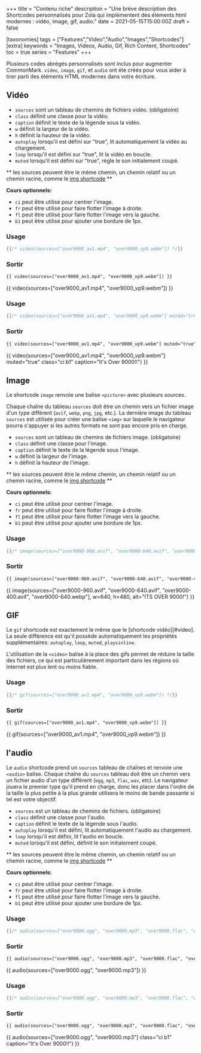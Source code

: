 +++
title = "Contenu riche"
description = "Une brève description des Shortcodes personnalisés pour Zola qui implémentent des éléments html modernes : vidéo, image, gif, audio."
date = 2021-05-15T15:00:00Z
draft = false

[taxonomies]
tags = ["Features","Video","Audio","Images","Shortcodes"]
[extra]
keywords = "Images, Videos, Audio, Gif, Rich Content, Shortcodes"
toc = true
series = "Features"
+++

Plusieurs codes abrégés personnalisés sont inclus pour augmenter CommonMark. `video`, `image`, `gif`, et `audio` ont été créés pour vous aider à tirer parti des éléments HTML modernes dans votre écriture.

<!-- more -->

## Vidéo

- `sources` sont un tableau de chemins de fichiers vidéo. (obligatoire)
- `class` définit une classe pour la vidéo.
- `caption` définit le texte de la légende sous la vidéo.
- `w` définit la largeur de la vidéo.
- `h` définit la hauteur de la vidéo.
- `autoplay` lorsqu'il est défini sur "true", lit automatiquement la vidéo au chargement.
- `loop` lorsqu'il est défini sur "true", lit la vidéo en boucle.
- `muted` lorsqu'il est défini sur "true", règle le son initialement coupé.

** les sources peuvent être le même chemin, un chemin relatif ou un chemin racine, comme le [img shortcode](https://abridge.pages.dev/overview-images/#img-shortcode) **

**Cours optionnels:**

- `ci` peut être utilisé pour centrer l'image.
- `fr` peut être utilisé pour faire flotter l'image à droite.
- `fl` peut être utilisé pour faire flotter l'image vers la gauche.
- `b1` peut être utilisé pour ajouter une bordure de 1px.

### Usage
```rs
{{/* video(sources=["over9000_av1.mp4", "over9000_vp9.webm"]) */}}
```
### Sortir
```html
{{ video(sources=["over9000_av1.mp4", "over9000_vp9.webm"]) }}
```
{{ video(sources=["over9000_av1.mp4", "over9000_vp9.webm"]) }}

### Usage
```rs
{{/* video(sources=["over9000_av1.mp4", "over9000_vp9.webm"] muted="true" class="ci b1" caption="It's Over 9000!!") */}}
```
### Sortir
```html
{{ video(sources=["over9000_av1.mp4", "over9000_vp9.webm"] muted="true" class="ci b1" caption="It's Over 9000!!") }}
```
{{ video(sources=["over9000_av1.mp4", "over9000_vp9.webm"] muted="true" class="ci b1" caption="It's Over 9000!!") }}

## Image

Le shortcode `image` renvoie une balise `<picture>` avec plusieurs sources.

Chaque chaîne du tableau `sources` doit être un chemin vers un fichier image d'un type différent (`avif`, `webp`, `png`, `jpg`, etc.).
 La dernière image du tableau `sources` est utilisée pour créer une balise `<img>` sur laquelle le navigateur pourra s'appuyer si les autres formats ne sont pas encore pris en charge.

- `sources` sont un tableau de chemins de fichiers image. (obligatoire)
- `class` définit une classe pour l'image.
- `caption` définit le texte de la légende sous l'image.
- `w` définit la largeur de l'image.
- `h` définit la hauteur de l'image.

** les sources peuvent être le même chemin, un chemin relatif ou un chemin racine, comme le [img shortcode](https://abridge.pages.dev/overview-images/#img-shortcode) **

**Cours optionnels:**

- `ci` peut être utilisé pour centrer l'image.
- `fr` peut être utilisé pour faire flotter l'image à droite.
- `fl` peut être utilisé pour faire flotter l'image vers la gauche.
- `b1` peut être utilisé pour ajouter une bordure de 1px.

### Usage
```rs
{{/* image(sources=["over9000-960.avif", "over9000-640.avif", "over9000-400.avif", "over9000-640.webp"], w=640, h=480, alt="ITS OVER 9000!") */}}
```
### Sortir
```html
{{ image(sources=["over9000-960.avif", "over9000-640.avif", "over9000-400.avif", "over9000-640.webp"], w=640, h=480, alt="ITS OVER 9000!") }}
```
{{ image(sources=["over9000-960.avif", "over9000-640.avif", "over9000-400.avif", "over9000-640.webp"], w=640, h=480, alt="ITS OVER 9000!") }}

## GIF

Le `gif` shortcode est exactement le même que le [shortcode vidéo][#video].
 La seule différence est qu'il possède automatiquement les propriétés supplémentaires: `autoplay`, `loop`, `muted`, `playsinline`.

L'utilisation de la `<video>` balise à la place des gifs permet de réduire la taille des fichiers, ce qui est particulièrement important dans les régions où Internet est plus lent ou moins fiable.

### Usage
```rs
{{/* gif(sources=["over9000_av1.mp4", "over9000_vp9.webm"]) */}}
```
### Sortir
```html
{{ gif(sources=["over9000_av1.mp4", "over9000_vp9.webm"]) }}
```
{{ gif(sources=["over9000_av1.mp4", "over9000_vp9.webm"]) }}

## l'audio

Le `audio` shortcode prend un `sources` tableau de chaînes et renvoie une `<audio>` balise. Chaque chaîne du `sources` tableau doit être un chemin vers un fichier audio d'un type différent (`ogg`, `mp3`, `flac`, `wav`, etc). Le navigateur jouera le premier type qu'il prend en charge, donc les placer dans l'ordre de la taille la plus petite à la plus grande utilisera le moins de bande passante si tel est votre objectif.

- `sources` est un tableau de chemins de fichiers. (obligatoire)
- `class` définit une classe pour l'audio.
- `caption` définit le texte de la légende sous l'audio.
- `autoplay` lorsqu'il est défini, lit automatiquement l'audio au chargement.
- `loop` lorsqu'il est défini, lit l'audio en boucle.
- `muted` lorsqu'il est défini, définit le son initialement coupé.

** les sources peuvent être le même chemin, un chemin relatif ou un chemin racine, comme le [img shortcode](https://abridge.pages.dev/overview-images/#img-shortcode) **

**Cours optionnels:**

- `ci` peut être utilisé pour centrer l'image.
- `fr` peut être utilisé pour faire flotter l'image à droite.
- `fl` peut être utilisé pour faire flotter l'image vers la gauche.
- `b1` peut être utilisé pour ajouter une bordure de 1px.

### Usage
```rs
{{/* audio(sources=["over9000.ogg", "over9000.mp3", "over9000.flac", "over9000.wav"]) */}}
```
### Sortir
```html
{{ audio(sources=["over9000.ogg", "over9000.mp3", "over9000.flac", "over9000.wav"]) }}
```
{{ audio(sources=["over9000.ogg", "over9000.mp3"]) }}

### Usage
```rs
{{/* audio(sources=["over9000.ogg", "over9000.mp3", "over9000.flac", "over9000.wav"] class="ci b1" caption="It's Over 9000!!") */}}
```
### Sortir
```html
{{ audio(sources=["over9000.ogg", "over9000.mp3", "over9000.flac", "over9000.wav"] class="ci b1" caption="It's Over 9000!!") }}
```
{{ audio(sources=["over9000.ogg", "over9000.mp3"] class="ci b1" caption="It's Over 9000!!") }}
